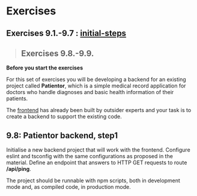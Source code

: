 # Exercises

## Exercises 9.1.-9.7 : [initial-steps](https://github.com/jokerinya/fsopen-part9/tree/main/initial-steps)

> ## Exercises 9.8.-9.9.

**Before you start the exercises**

For this set of exercises you will be developing a backend for an existing project called **Patientor**, which is a simple medical record application for doctors who handle diagnoses and basic health information of their patients.

The [frontend](https://github.com/fullstack-hy2020/patientor) has already been built by outsider experts and your task is to create a backend to support the existing code.

## 9.8: Patientor backend, step1

Initialise a new backend project that will work with the frontend. Configure eslint and tsconfig with the same configurations as proposed in the material. Define an endpoint that answers to HTTP GET requests to route **/api/ping**.

The project should be runnable with npm scripts, both in development mode and, as compiled code, in production mode.
